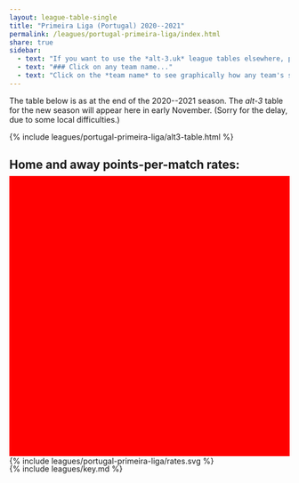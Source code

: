 ```yaml
---
layout: league-table-single
title: "Primeira Liga (Portugal) 2020--2021"
permalink: /leagues/portugal-primeira-liga/index.html
share: true
sidebar:
  - text: "If you want to use the *alt-3.uk* league tables elsewhere, please be sure to read the [License and Disclaimer](/about/license) page first."
  - text: "### Click on any team name..."
  - text: "Click on the *team name* to see graphically how any team's schedule strength evolves through the season."
---
```


The table below is as at the end of the 2020--2021 season. The _alt-3_ table for the new season will appear here in early November.  (Sorry for the delay, due to some local difficulties.)

<!-- This page is normally updated 2 hours after each scheduled match kickoff time, unless a match is still in play. -->

{% include leagues/portugal-primeira-liga/alt3-table.html %}

<style>
.svg-wrap {
    background-color:red;
    height:0;
    padding-top:100%; /* 350px/550px */
	margin-top:-10px;
    position: relative;
}

svg {
    background-color: white;
    height: 100%;
    display:block;
    width: 100%;
    position: absolute;
    top:0;
    left:0;
}
</style>

## Home and away points-per-match rates:

<div class="svg-wrap">
{% include leagues/portugal-primeira-liga/rates.svg %}
</div>

{% include leagues/key.md %}
